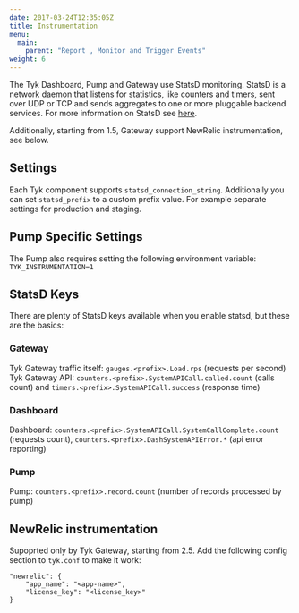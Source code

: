```yaml
---
date: 2017-03-24T12:35:05Z
title: Instrumentation
menu:
  main:
    parent: "Report , Monitor and Trigger Events"
weight: 6 
---
```


The Tyk Dashboard, Pump and Gateway use StatsD monitoring. StatsD is a network daemon that listens for statistics, like counters and timers, sent over UDP or TCP and sends aggregates to one or more pluggable backend services. For more information on StatsD see [here][1].

Additionally, starting from 1.5, Gateway support NewRelic instrumentation, see below.

## <a name="settings"></a>Settings

Each Tyk component supports `statsd_connection_string`. Additionally you can set `statsd_prefix` to a custom prefix value. For example separate settings for production and staging.

## <a name="pump-specific"></a>Pump Specific Settings

The Pump also requires setting the following environment variable: `TYK_INSTRUMENTATION=1`

## <a name="statsd-keys"></a>StatsD Keys

There are plenty of StatsD keys available when you enable statsd, but these are the basics:

### Gateway

Tyk Gateway traffic itself: `gauges.<prefix>.Load.rps` (requests per second)
Tyk Gateway API: `counters.<prefix>.SystemAPICall.called.count` (calls count) and `timers.<prefix>.SystemAPICall.success` (response time)

### Dashboard

Dashboard: `counters.<prefix>.SystemAPICall.SystemCallComplete.count` (requests count), `counters.<prefix>.DashSystemAPIError.*` (api error reporting)

### Pump

Pump: `counters.<prefix>.record.count` (number of records processed by pump)


## <a name="newrelic"></a>NewRelic instrumentation

Supoprted only by Tyk Gateway, starting from 2.5. Add the following config section to `tyk.conf` to make it work:
```
"newrelic": {
    "app_name": "<app-name>",
    "license_key": "<license_key>"
}
```


[1]: https://github.com/etsy/statsd

